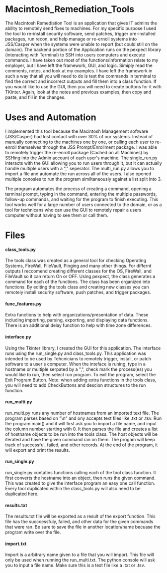 # Macintosh_Remediation_Tools

The Macintosh Remediation Tool is an application that gives IT admins the ability to remotely send fixes to machines. For my specific purpose I used the tool to re-install security software, send patches, trigger pre-installed packages, run recon, and help manage or re-ernoll systems into JSS/Casper when the systems were unable to report (but could still on the domain). The backend portion of the Application runs on the pexpect library (interacting with Terminal) to SSH into users computers and execute commands. I have taken out most of the functions/information relate to my employer, but I have left the framework, GUI, and logic. Simiply read the comments, notes, and look at my examples. I have left the framework in such a way that all you will need to do is test the commands in terminal to find the correct and incorrect outputs and fill them into a class function. If you would like to use the GUI, then you will need to create buttons for it with TKinter. Again, look at the notes and previous examples, then copy and paste, and fill in the changes. 

# Uses and Automation

I implemented this tool because the Macintosh Management software (JSS/Casper) had lost contact with over 30% of our systems. Instead of manually connecting to the machines one by one, or calling each user to re-enroll themselves through the JSS Prompt/Enrollment package. I was able to remotely trigger the re-enroll package (Cached on all Machines) by SSHing into the Admin account of each user's machine. The single_run.py interacts with the GUI allowing you to run users through it, but it can actually handle multiple users with a "," seperator. The multi_run.py allows you to import a file and automate the run across all of the users. I also opened multiple conosles to run the program similtaneously against a list split into 3. 

The program automates the process of creating a command, opening a terminal prompt, typing in the command, entering the multiple passwords, follow-up commands, and waiting for the program to finish executing. This tool works well for a large number of users connected to the domain, or as a tool for technicans who can use the GUI to remotely repair a users computer without having to see them or call them. 

# Files

#### class_tools.py

The tools class was created as a general tool for checking Operating Systems, FireWall, FileVault, Pinging and many other things. For differnt outputs I reccomend creating different classes for the OS, FireWall, and FileVault so it can return On or OFF. Using pexpect, the class generates a command for each of the functions. The class has been organized into functions. By editing the tools class and creating new classes you can remotely install security software, push patches, and trigger packages.

#### func_features.py

Extra functions to help with organizations/presentation of data. These including importing, parsing, exporting, and displaying data functions. There is an additional delay function to help with time zone differences.

#### interface.py

Using the Tkinter library, I created the GUI for this application. The interface runs using the run_single.py and class_tools.py. This application was intended to be used by Tehcnicians to remotely trigger, install, or patch software to a user's computer. When the inteface is runing, type in a hostname or multiple serpated by a ",", check mark the process(es) you would like to run, then select run program. To exit the program, select the Exit Program Button. Note: when adding extra functions in the tools class, you will need to add CheckButtons and descion structures to the run function. 

#### run_multi.py

run_multi.py runs any number of hostnames from an imported text file. The program parses based on "\n" and ony accepts text files like .txt or .tsv. Run the program main() and it will first ask you to import a file name, and input the column number starting with 0. It then parses the file and creates a list of hostname objects to be run into the tools class. The host objects will be iterated and have the given command ran on them. The progam will keep track of successful, failed, and other records. At the end of the program, it will export and print the results. 

#### run_single.py

run_single.py contatins functions calling each of the tool class function. It first converts the hostname into an object, then runs the given command. This was created to give the interface program an easy one call function. Every tool duplicated within the class_tools.py will also need to be duplicated here.

#### results.txt

The results.txt file will be exported as a result of the export function. This file has the succcessfuly, failed, and other data for the given commands that were ran. Be sure to save the file in another location/name becuase the program write over the file.

#### import.txt

Import is a arbitrary name given to a file that you will import. This file will only be used when running the run_multi.txt. The python console will ask you to input a file name. Make sure this is a text file like a .txt or .tsv. 


